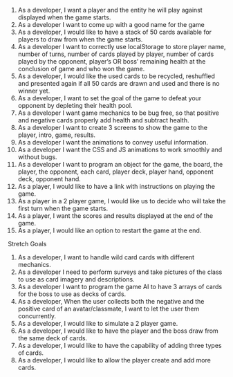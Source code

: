 1. As a developer, I want a player and the entity he will play against displayed when the game starts.
2. As a developer I want to come up with a good name for the game
3. As a developer, I would like to have a stack of 50 cards available for players to draw from when the game starts.
4. As  a developer I want to correctly use localStorage to store player name, number of turns, number of cards played by player, number of cards played by the opponent, player’s OR boss’ remaining health at the conclusion of game and who won the game.
5. As a developer, I would like the used cards to be recycled, reshuffled and presented again if all 50 cards are drawn and used and there is no winner yet.
7. As a developer, I want to set the goal of the game to defeat your opponent by depleting their health pool.
8. As a developer I want game mechanics to be bug free, so that positive and negative cards properly add health and subtract health.
9. As a developer I want to create 3 screens to show the game to the player, intro, game, results.
10. As a developer I want the animations to convey useful information.
11. As a developer I want the CSS and JS animations to work smoothly and without bugs.
12. As a developer I want to program an object for the game, the board, the player, the opponent, each card, player deck, player hand, opponent deck, opponent hand.
13. As a player, I would like to have a link with instructions on playing the game. 
14. As a player in a 2 player game, I would like us to decide who will take the first turn when the game starts.
15. As a player, I want the scores and results displayed at the end of the game. 
16. As a player, I would like an option to restart the game at the end.
 

Stretch Goals
1. As a developer, I want to handle wild card cards with different mechanics.
2. As a developer I need to perform surveys and take pictures of the class to use as card imagery and descriptions. 
3. As a developer I want to program the game AI to have 3 arrays of cards for the boss to use as decks of cards.
4. As a developer, When the user collects both the negative and the positive card of an avatar/classmate, I want to let the user them concurrently.
5. As a developer, I would like to simulate a 2 player game. 
6. As a developer, I would like to have the player and the boss draw from the same deck of cards.
7. As a developer, I would like to have the capability of adding three types of cards.
8. As a developer, I would like to allow the player create and add more cards.









